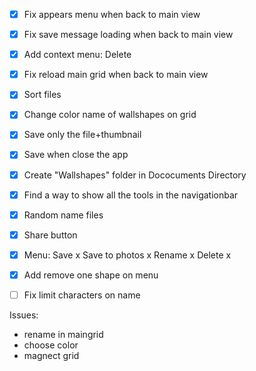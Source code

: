 - [x] Fix appears menu when back to main view
- [x] Fix save message loading when back to main view
- [x] Add context menu: Delete
- [x] Fix reload main grid when back to main view
- [x] Sort files
- [x] Change color name of wallshapes on grid
- [x] Save only the file+thumbnail
- [x] Save when close the app
- [x] Create "Wallshapes" folder in Dococuments Directory
- [x] Find a way to show all the tools in the navigationbar
- [x] Random name files
- [x] Share button
- [x] Menu:
        Save x
        Save to photos x
        Rename x
        Delete x
- [x] Add remove one shape on menu


- [ ] Fix limit characters on name


Issues:

- rename in maingrid
- choose color
- magnect grid
